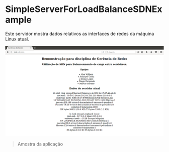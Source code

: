 # SimpleServerForLoadBalanceSDNExample

Este servidor mostra dados relativos as interfaces de redes da máquina Linux atual.

![Cenário](site.png)
> Amostra da aplicação